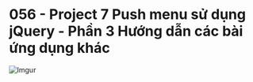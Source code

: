# 056 - Project 7 Push menu sử dụng jQuery - Phần 3 Hướng dẫn các bài ứng dụng khác  

![Imgur](https://i.imgur.com/6cid8uo.png)  